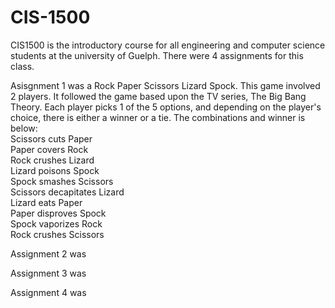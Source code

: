 # CIS-1500

CIS1500 is the introductory course for all engineering and computer science students at the university of Guelph. There were 4 assignments for this class.

Asisgnment 1 was a Rock Paper Scissors Lizard Spock. This game involved 2 players. It followed the game based upon the TV series, The Big Bang Theory. Each player picks 1 of the 5 options, and depending on the player's choice, there is either a winner or a tie. The combinations and winner is below:<br />
Scissors cuts Paper<br />
Paper covers Rock<br />
Rock crushes Lizard<br />
Lizard poisons Spock<br />
Spock smashes Scissors<br />
Scissors decapitates Lizard<br />
Lizard eats Paper<br />
Paper disproves Spock<br />
Spock vaporizes Rock<br />
Rock crushes Scissors<br />

Assignment 2 was

Assignment 3 was

Assignment 4 was




